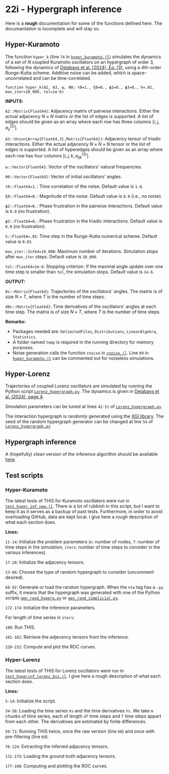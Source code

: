 # 22i - Hypergraph inference
Here is a **rough** documentation for some of the functions defined here. 
The documantation is incomplete and will stay so.

## Hyper-Kuramoto
The function `hyper_k` (line `74` in [`hyper_kuramoto.jl`](https://github.com/r0b1nu5/bucket/blob/master/22i-hyper-inf/hyper_kuramoto.jl)) simulates the dynamics of a set of $N$ coupled Kuramoto oscillators on an hypergraph of order 3, following the dynamics of [Delabays et al. (2024), Eq. (3)](https://arxiv.org/abs/2402.00078), using a 4th-order Runge-Kutta scheme. 
Additive noise can be added, which is space-uncorrelated and can be time-correlated. 
<!--
$$
 \dot{\theta}_i = \omega_i - \sum_{j=1}^N a^{(2)}_{ij}\sin(\theta_i-\theta_j-\phi_2) - \sum_{j,k=1}^Na^{(3)}_{ijk}\sin(2\theta_i-\theta_j-\theta_k-\phi_3)\, ,
$$
-->


    function hyper_k(A2, A3, ω, θ0; τ0=1., ξ0=0., ϕ2=0., ϕ3=0., h=.01, max_iter=10_000, tol=1e-6)

**INPUTS:**

`A2::Matrix{Float64}`: Adjacency matrix of pairwise interactions. Either the actual adjacency $N\times N$ matrix or the list of edges is supported. A list of edges should be given as an array where each row has three columns $[i, j, a^{(2)}_{ij}]$. 

`A3::Union{Array{Float64,3},Matrix{Float64}}`: Adjacency tensor of triadic interactions. Either the actual adjacency $N\times N\times N$ tensor or the list of edges is supported. A list of hyperedges should be given as an array where each row has four columns $[i, j, k, a^{(3)}_{ijk}]$. 

`ω::Vector{Float64}`: Vector of the oscillators' natural frequencies. 

`θ0::Vector{Float64}`: Vector of initial oscillators' angles. 

`τ0::Float64=1.`: Time correlation of the noise.
Default value is `1.0`. 

`ξ0::Float64=0.`: Magnitude of the noise. 
Default value is `0.0` (i.e., no noise). 

`ϕ2::Float64=0.`: Phase frustration in the pairwise interactions. 
Default value is `0.0` (no frustration). 

`ϕ3::Float64=0.`: Phase frustration in the triadic interactions. 
Default value is `0.0` (no frustration). 

`h::Float64=.01`: Time step in the Runge-Kutta numerical scheme. 
Default value is `0.01`. 

`max_iter::Int64=10_000`: Maximum number of iterations.
Simulation stops after `max_iter` steps. 
Default value is `10_000`. 

`tol::Float64=1e-6`: Stopping criterion. 
If the maximal angle update over one time step is smaller than `tol`, the simulation stops. 
Default value is `1e-6`. 

**OUTPUT:**

`θs::Matrix{Float64}`: Trajectories of the oscillators' angles. 
The matrix is of size $N\times T$, where $T$ is the number of time steps. 

`dθs::Matrix{Float64}`: Time derivatives of the oscillators' angles at each time step. 
The matrix is of size $N\times T$, where $T$ is the number of time steps. 

**Remarks:**
- Packages needed are: `DelimitedFiles`, `Distributions`, `LinearAlgebra`, `Statistics`.
- A folder named `temp` is required in the running directory for memory purposes. 
- Noise generation calls the function `cnoise` in [`cnoise.jl`](https://github.com/r0b1nu5/bucket/blob/master/22i-hyper-inf/cnoise.jl). 
Line `89` in [`hyper_kuramoto.jl`](https://github.com/r0b1nu5/bucket/blob/master/22i-hyper-inf/hyper_kuramoto.jl) can be commented out for noiseless simulations. 


## Hyper-Lorenz
Trajectories of coupled Lorenz oscillators are simulated by running the Python script [`Lorenz_hypergraph.py`](https://github.com/r0b1nu5/bucket/blob/master/22i-hyper-inf/Lorenz_hypergraph.py). 
The dynamics is given in [Delabays et al. (2024), page 4](https://arxiv.org/abs/2402.00078). 
<!--
The dynamics is given by
$$
 \dot{x}_i = \sigma(y_i-x_i) + \sum_{j=1}^N a_{ij}^{(2)}(x_j-x_i) + \sum_{j,k=1}^N a_{ijk}^{(3)}\left(x_kx_j^2-x_i^3\right)\\
 \dot{y}_i = x_i(\rho - z_i) - y_i \\
 \dot{z}_i = x_iy_i - \beta z_i\, ,
$$
with $\sigma = 10$, $\rho = 28$, and $\beta = 8/3$. 
-->

Simulation parameters can be tuned at lines `42-51` of [`Lorenz_hypergraph.py`](https://github.com/r0b1nu5/bucket/blob/master/22i-hyper-inf/Lorenz_hypergraph.py). 

The interaction hypergraph is randomly generated using the [XGI library](https://xgi.readthedocs.io/en/stable/). 
The seed of the random hypergraph generator can be changed at line `54` of [`Lorenz_hypergraph.py`](https://github.com/r0b1nu5/bucket/blob/master/22i-hyper-inf/Lorenz_hypergraph.py)


## Hypergraph inference
A (hopefully) clean version of the inference algorithm should be available [here](https://github.com/TaylorBasedHypergraphInference/THIS). 

## Test scripts
### Hyper-Kuramoto
The latest tests of THIS for Kuramoto oscillators were run in [`test_hyper_inf_new.jl`](https://github.com/r0b1nu5/bucket/blob/master/22i-hyper-inf/test_hyper_inf_new.jl).
There is a lot of rubbish in this script, but I want to keep it as it serves as a backup of past tests. 
Furthermore, in order to avoid overloading GitHub, data are kept local. 
I give here a rough description of what each section does. 

**Lines:**

`11-14`: Initialize the problem parameters (`n`: number of nodes, `T`: number of time steps in the simulation, `iters`: number of time steps to consider in the various inferences). 

`17-20`: Initialize the adjacency tensors. 

`23-66`: Choose the type of random hypergraph to consider (uncomment desired). 

`68-92`: Generate or load the random hypergraph. When the `ntw` tag has a `-py` suffix, it means that the hypergraph was generated with one of the Python scripts [`gen_rand_hyperg.py`](https://github.com/r0b1nu5/bucket/blob/master/22i-hyper-inf/gen_rand_hyperg.py) or [`gen_rand_simplicial.py`](https://github.com/r0b1nu5/bucket/blob/master/22i-hyper-inf/gen_rand_simplicial.py).

`172-174`: Initialize the inference parameters.

For length of time series in `iters`:

`180`: Run THIS.

`181-182`: Retrieve the adjecency tensors from the inference. 

`220-232`: Compute and plot the ROC curves. 

### Hyper-Lorenz
The latest tests of THIS for Lorenz oscillators were run in [`test_hyperinf_lorenz_bis.jl`](https://github.com/r0b1nu5/bucket/blob/master/22i-hyper-inf/test_hyperinf_lorenz_bis.jl). 
I give here a rough description of what each section does. 

**Lines:** 

`5-14`: Initialize the script. 

`34-56`: Loading the time series `Xs` and the time derivatives `Ys`. 
We take `m` chunks of time series, each of length `dT` time steps and `T` time steps appart from each other. 
The derivatives are estimated by finite differences. 

`59-71`: Running THIS twice, once the raw version (line `66`) and once with pre-filtering (line `69`). 

`76-124`: Extracting the inferred adjacency tensors. 

`131-175`: Loading the ground truth adjacency tensors. 

`177-198`: Computing and plotting the ROC curves. 

